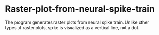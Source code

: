 # Raster-plot-from-neural-spike-train
The program generates raster plots from neural spike train. Unlike other types of raster plots, spike is visualized as a vertical line, not a dot.
